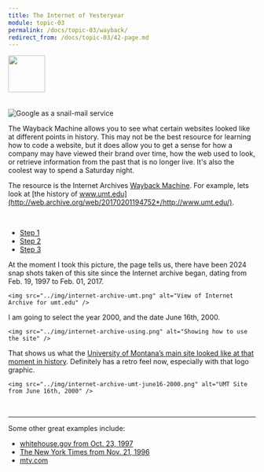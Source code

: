 ```yaml
---
title: The Internet of Yesteryear
module: topic-03
permalink: /docs/topic-03/wayback/
redirect_from: /docs/topic-03/42-page.md
---
```


<img src="./../../../img/arrow-divider.svg" style="width: 75px; border: none; margin: 0px 0 20px 0" />

![Google as a snail-mail service](../img/google-classic.jpg)

The Wayback Machine allows you to see what certain websites looked like at different points in history. This may not be the best resource for learning how to code a website, but it does allow you to get a sense for how a company may have viewed their brand over time, how the web used to look, or retrieve information from the past that is no longer live. It's also the coolest way to spend a Saturday night.

The resource is the Internet Archives [Wayback Machine](https://archive.org). For example, lets look at [the history of www.umt.edu](http://web.archive.org/web/20170201194752*/http://www.umt.edu/).

<br />

<ul class="nav nav-tabs">
  <li class="active"><a href="#step1" data-toggle="tab">Step 1</a></li>
  <li><a href="#step2" data-toggle="tab">Step 2</a></li>
  <li><a href="#step3" data-toggle="tab">Step 3</a></li>
</ul>
<div id="myTabContent" class="tab-content">
  <div class="tab-pane fade active in" id="step1">
    <p>At the moment I took this picture, the page tells us, there have been 2024 snap shots taken of this site since the Internet archive began, dating from Feb. 19, 1997 to Feb. 01, 2017.</p>

    <img src="../img/internet-archive-umt.png" alt="View of Internet Archive for umt.edu" />
  </div>
  <div class="tab-pane fade" id="step2">
    <p>I am going to select the year 2000, and the date June 16th, 2000.</p>

    <img src="../img/internet-archive-using.png" alt="Showing how to use the site" />
  </div>
  <div class="tab-pane fade" id="step3">
    <p>That shows us what the <a href="http://web.archive.org/web/20000616104233/http://www.umt.edu/" target="_blank">University of Montana’s main site looked like at that moment in history</a>. Definitely has a retro feel now, especially with that logo graphic.</p>

    <img src="../img/internet-archive-umt-june16-2000.png" alt="UMT Site from June 16th, 2000" />
  </div>
</div>

<br />

<hr>

Some other great examples include:

- [whitehouse.gov from Oct. 23, 1997](https://web.archive.org/web/19971023010656/http://www3.whitehouse.gov:80/)
- [The New York Times from Nov. 21, 1996](https://web.archive.org/web/19961121230155/http://nytimes.com/)
- [mtv.com](http://web.archive.org/web/19961222031059/http://www.mtv.com/)
